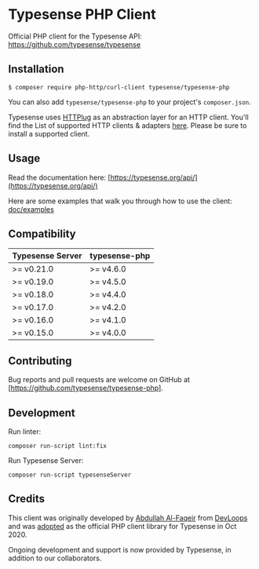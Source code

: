 # Typesense PHP Client

Official PHP client for the Typesense API: https://github.com/typesense/typesense

## Installation

```
$ composer require php-http/curl-client typesense/typesense-php
```

You can also add `typesense/typesense-php` to your project's `composer.json`.

Typesense uses [HTTPlug](http://httplug.io/) as an abstraction layer for an HTTP client. You'll find the List of supported HTTP clients & adapters [here](http://docs.php-http.org/en/latest/clients.html). Please be sure to install a supported client.

## Usage

Read the documentation here: [https://typesense.org/api/](https://typesense.org/api/)

Here are some examples that walk you through how to use the client: [doc/examples](examples)

## Compatibility

| Typesense Server | typesense-php |
|------------------|----------------|
| \>= v0.21.0 | \>= v4.6.0 |
| \>= v0.19.0 | \>= v4.5.0 |
| \>= v0.18.0 | \>= v4.4.0 |
| \>= v0.17.0 | \>= v4.2.0 |
| \>= v0.16.0 | \>= v4.1.0 |
| \>= v0.15.0 | \>= v4.0.0 |

## Contributing

Bug reports and pull requests are welcome on GitHub at [https://github.com/typesense/typesense-php].

## Development

Run linter:

```shell script
composer run-script lint:fix
```

Run Typesense Server:

```shell script
composer run-script typesenseServer
```

## Credits

This client was originally developed by [Abdullah Al-Faqeir](https://github.org/abdullahfaqeir) from 
[DevLoops](https://github.com/devloopsnet) and was 
[adopted](https://github.com/devloopsnet/typesense-php/issues/4) as the official PHP client library for Typesense in Oct 2020.

Ongoing development and support is now provided by Typesense, in addition to our collaborators.
